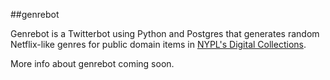 ##genrebot

Genrebot is a Twitterbot using Python and Postgres that generates random Netflix-like genres for public domain items in [NYPL's Digital Collections](http://digitalcollections.nypl.org).  

More info about genrebot coming soon.